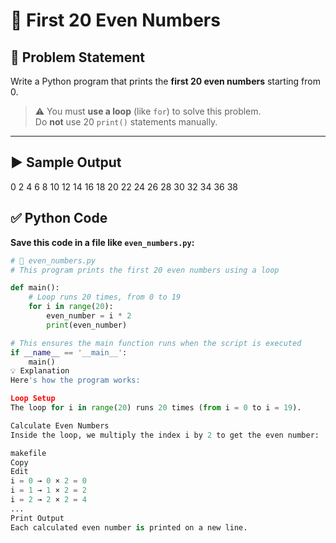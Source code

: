 # 🔢 First 20 Even Numbers

## 📘 Problem Statement

Write a Python program that prints the **first 20 even numbers** starting from 0.

> ⚠️ You must **use a loop** (like `for`) to solve this problem.  
> Do **not** use 20 `print()` statements manually.

---

## ▶️ Sample Output


0
2
4
6
8
10
12
14
16
18
20
22
24
26
28
30
32
34
36
38


## ✅ Python Code

**Save this code in a file like `even_numbers.py`:**

```python
# 📄 even_numbers.py
# This program prints the first 20 even numbers using a loop

def main():
    # Loop runs 20 times, from 0 to 19
    for i in range(20):
        even_number = i * 2
        print(even_number)

# This ensures the main function runs when the script is executed
if __name__ == '__main__':
    main()
💡 Explanation
Here's how the program works:

Loop Setup
The loop for i in range(20) runs 20 times (from i = 0 to i = 19).

Calculate Even Numbers
Inside the loop, we multiply the index i by 2 to get the even number:

makefile
Copy
Edit
i = 0 → 0 × 2 = 0  
i = 1 → 1 × 2 = 2  
i = 2 → 2 × 2 = 4  
...
Print Output
Each calculated even number is printed on a new line.

